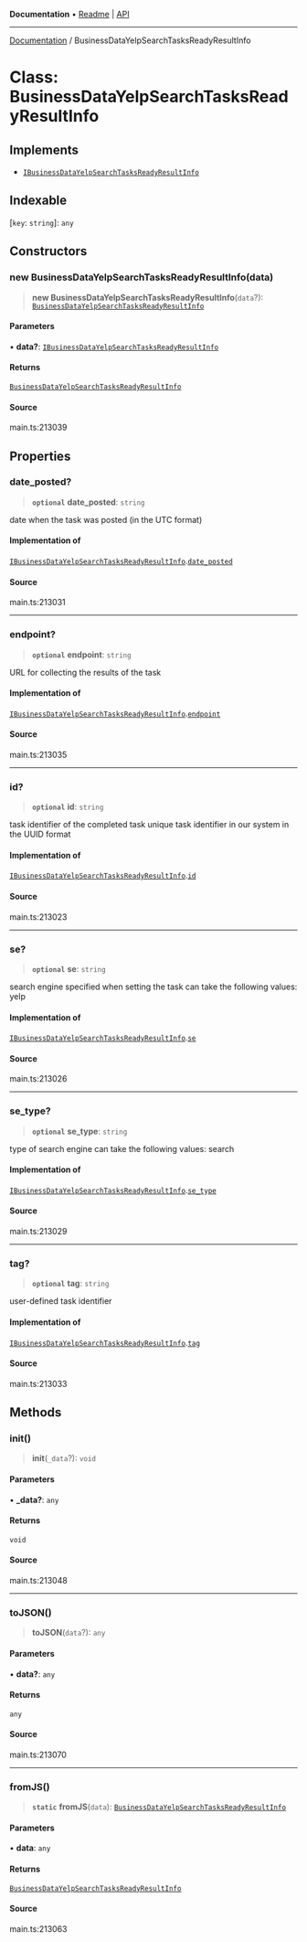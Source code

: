 **Documentation** • [Readme](../README.md) \| [API](../globals.md)

***

[Documentation](../README.md) / BusinessDataYelpSearchTasksReadyResultInfo

# Class: BusinessDataYelpSearchTasksReadyResultInfo

## Implements

- [`IBusinessDataYelpSearchTasksReadyResultInfo`](../interfaces/IBusinessDataYelpSearchTasksReadyResultInfo.md)

## Indexable

 \[`key`: `string`\]: `any`

## Constructors

### new BusinessDataYelpSearchTasksReadyResultInfo(data)

> **new BusinessDataYelpSearchTasksReadyResultInfo**(`data`?): [`BusinessDataYelpSearchTasksReadyResultInfo`](BusinessDataYelpSearchTasksReadyResultInfo.md)

#### Parameters

• **data?**: [`IBusinessDataYelpSearchTasksReadyResultInfo`](../interfaces/IBusinessDataYelpSearchTasksReadyResultInfo.md)

#### Returns

[`BusinessDataYelpSearchTasksReadyResultInfo`](BusinessDataYelpSearchTasksReadyResultInfo.md)

#### Source

main.ts:213039

## Properties

### date\_posted?

> **`optional`** **date\_posted**: `string`

date when the task was posted (in the UTC format)

#### Implementation of

[`IBusinessDataYelpSearchTasksReadyResultInfo`](../interfaces/IBusinessDataYelpSearchTasksReadyResultInfo.md).[`date_posted`](../interfaces/IBusinessDataYelpSearchTasksReadyResultInfo.md#date_posted)

#### Source

main.ts:213031

***

### endpoint?

> **`optional`** **endpoint**: `string`

URL for collecting the results of the task

#### Implementation of

[`IBusinessDataYelpSearchTasksReadyResultInfo`](../interfaces/IBusinessDataYelpSearchTasksReadyResultInfo.md).[`endpoint`](../interfaces/IBusinessDataYelpSearchTasksReadyResultInfo.md#endpoint)

#### Source

main.ts:213035

***

### id?

> **`optional`** **id**: `string`

task identifier of the completed task
unique task identifier in our system in the UUID format

#### Implementation of

[`IBusinessDataYelpSearchTasksReadyResultInfo`](../interfaces/IBusinessDataYelpSearchTasksReadyResultInfo.md).[`id`](../interfaces/IBusinessDataYelpSearchTasksReadyResultInfo.md#id)

#### Source

main.ts:213023

***

### se?

> **`optional`** **se**: `string`

search engine specified when setting the task
can take the following values: yelp

#### Implementation of

[`IBusinessDataYelpSearchTasksReadyResultInfo`](../interfaces/IBusinessDataYelpSearchTasksReadyResultInfo.md).[`se`](../interfaces/IBusinessDataYelpSearchTasksReadyResultInfo.md#se)

#### Source

main.ts:213026

***

### se\_type?

> **`optional`** **se\_type**: `string`

type of search engine
can take the following values: search

#### Implementation of

[`IBusinessDataYelpSearchTasksReadyResultInfo`](../interfaces/IBusinessDataYelpSearchTasksReadyResultInfo.md).[`se_type`](../interfaces/IBusinessDataYelpSearchTasksReadyResultInfo.md#se_type)

#### Source

main.ts:213029

***

### tag?

> **`optional`** **tag**: `string`

user-defined task identifier

#### Implementation of

[`IBusinessDataYelpSearchTasksReadyResultInfo`](../interfaces/IBusinessDataYelpSearchTasksReadyResultInfo.md).[`tag`](../interfaces/IBusinessDataYelpSearchTasksReadyResultInfo.md#tag)

#### Source

main.ts:213033

## Methods

### init()

> **init**(`_data`?): `void`

#### Parameters

• **\_data?**: `any`

#### Returns

`void`

#### Source

main.ts:213048

***

### toJSON()

> **toJSON**(`data`?): `any`

#### Parameters

• **data?**: `any`

#### Returns

`any`

#### Source

main.ts:213070

***

### fromJS()

> **`static`** **fromJS**(`data`): [`BusinessDataYelpSearchTasksReadyResultInfo`](BusinessDataYelpSearchTasksReadyResultInfo.md)

#### Parameters

• **data**: `any`

#### Returns

[`BusinessDataYelpSearchTasksReadyResultInfo`](BusinessDataYelpSearchTasksReadyResultInfo.md)

#### Source

main.ts:213063
